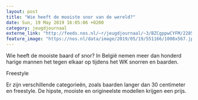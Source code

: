 ```yaml
---
layout: post
title: "Wie heeft de mooiste snor van de wereld?"
date: Sun, 19 May 2019 16:05:06 +0200
category: jeugdjournaal
externe_link: "http://feeds.nos.nl/~r/jeugdjournaal/~3/BZCgppwCYFM/2285406"
feature_image: "https://nos.nl/data/image/2019/05/19/551166/1008x567.jpg"
---
```


<p>Wie heeft de mooiste baard of snor? In België nemen meer dan honderd harige mannen het tegen elkaar op tijdens het WK snorren en baarden.</p>
<p>Freestyle</p>
<p>Er zijn verschillende categorieën, zoals baarden langer dan 30 centimeter en freestyle. De hipste, mooiste en origineelste modellen krijgen een prijs.</p><img src="http://feeds.feedburner.com/~r/jeugdjournaal/~4/BZCgppwCYFM" height="1" width="1" alt=""/>
